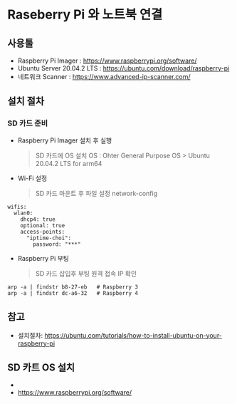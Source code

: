 # Raseberry Pi 와 노트북 연결

## 사용툴
- Raspberry Pi Imager : https://www.raspberrypi.org/software/
- Ubuntu Server 20.04.2 LTS : https://ubuntu.com/download/raspberry-pi
- 네트워크 Scanner : https://www.advanced-ip-scanner.com/

## 설치 절차
### SD 카드 준비
- Raspberry Pi Imager 설치 후 실행
  > SD 카드에 OS 설치
  > OS : Ohter General Purpose OS > Ubuntu 20.04.2 LTS for arm64 
- Wi-Fi 설정
  > SD 카드 마운트 후 파일 설정
  > network-config
```
wifis:
  wlan0:
    dhcp4: true
    optional: true
    access-points:
      "iptime-choi":
        password: "***"
```
- Raspberry Pi 부팅 
  > SD 카드 삽입후 부팅
  > 원격 접속 IP 확인
```
arp -a | findstr b8-27-eb   # Raspberry 3 
arp -a | findstr dc-a6-32   # Raspberry 4 
```

## 참고
- 설치절차: https://ubuntu.com/tutorials/how-to-install-ubuntu-on-your-raspberry-pi
## SD 카트 OS 설치
- 
- https://www.raspberrypi.org/software/

